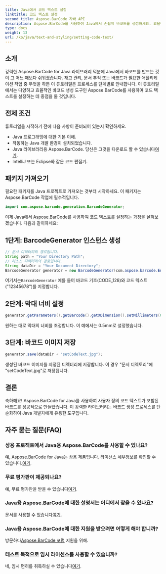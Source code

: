 ```yaml
---
title: Java에서 코드 텍스트 설정
linktitle: 코드 텍스트 설정
second_title: Aspose.BarCode 자바 API
description: Aspose.BarCode를 사용하여 Java에서 손쉽게 바코드를 생성하세요. 효율적인 코드 텍스트 사용자 정의를 위한 단계별 가이드를 따르세요.
type: docs
weight: 13
url: /ko/java/text-and-styling/setting-code-text/
---
```


## 소개

강력한 Aspose.BarCode for Java 라이브러리 덕분에 Java에서 바코드를 만드는 것이 그 어느 때보다 쉬워졌습니다. 재고 관리, 문서 추적 또는 바코드가 필요한 애플리케이션 작업 중 무엇을 하든 이 튜토리얼은 프로세스를 단계별로 안내합니다. 이 튜토리얼에서는 다양하고 효율적인 바코드 생성 도구인 Aspose.BarCode를 사용하여 코드 텍스트를 설정하는 데 중점을 둘 것입니다.

## 전제 조건

튜토리얼을 시작하기 전에 다음 사항이 준비되어 있는지 확인하세요.

- Java 프로그래밍에 대한 기본 이해.
- 작동하는 Java 개발 환경이 설치되었습니다.
-  Java 라이브러리용 Aspose.BarCode. 당신은 그것을 다운로드 할 수 있습니다[여기](https://releases.aspose.com/barcode/java/).
- IntelliJ 또는 Eclipse와 같은 코드 편집기.

## 패키지 가져오기

필요한 패키지를 Java 프로젝트로 가져오는 것부터 시작하세요. 이 패키지는 Aspose.BarCode 작업에 필수적입니다.

```java
import com.aspose.barcode.generation.BarcodeGenerator;

```

이제 Java에서 Aspose.BarCode를 사용하여 코드 텍스트를 설정하는 과정을 살펴보겠습니다. 다음과 같이하세요:

## 1단계: BarcodeGenerator 인스턴스 생성

```java
// 문서 디렉터리의 경로입니다.
String path = "Your Directory Path";
// 리소스 디렉터리의 경로입니다.
String dataDir = "Your Document Directory";
BarcodeGenerator generator = new BarcodeGenerator(com.aspose.barcode.EncodeTypes.CODE_128, "12345678");
```

 여기서는`BarcodeGenerator` 예를 들어 바코드 기호(CODE_128)와 코드 텍스트("12345678")를 지정합니다.

## 2단계: 막대 너비 설정

```java
generator.getParameters().getBarcode().getXDimension().setMillimeters(0.5f);
```

원하는 대로 막대의 너비를 조정합니다. 이 예에서는 0.5mm로 설정했습니다.

## 3단계: 바코드 이미지 저장

```java
generator.save(dataDir + "setCodeText.jpg");
```

생성된 바코드 이미지를 지정된 디렉터리에 저장합니다. 이 경우 "문서 디렉토리"에 "setCodeText.jpg"로 저장됩니다.

## 결론

축하해요! Aspose.BarCode for Java를 사용하여 사용자 정의 코드 텍스트가 포함된 바코드를 성공적으로 만들었습니다. 이 강력한 라이브러리는 바코드 생성 프로세스를 단순화하여 Java 개발자에게 유용한 도구입니다.

## 자주 묻는 질문(FAQ)

### 상용 프로젝트에서 Java용 Aspose.BarCode를 사용할 수 있나요?
 예, Aspose.BarCode for Java는 상용 제품입니다. 라이선스 세부정보를 확인할 수 있습니다.[여기](https://purchase.aspose.com/buy).

### 무료 평가판이 제공되나요?
 예, 무료 평가판을 받을 수 있습니다[여기](https://releases.aspose.com/).

### Java용 Aspose.BarCode에 대한 설명서는 어디에서 찾을 수 있나요?
 문서를 사용할 수 있습니다[여기](https://reference.aspose.com/barcode/java/).

### Java용 Aspose.BarCode에 대한 지원을 받으려면 어떻게 해야 합니까?
 방문하다[Aspose.BarCode 포럼](https://forum.aspose.com/c/barcode/13) 지원을 위해.

### 테스트 목적으로 임시 라이센스를 사용할 수 있습니까?
 네, 임시 면허를 취득하실 수 있습니다[여기](https://purchase.aspose.com/temporary-license/).